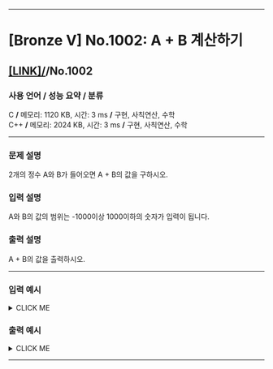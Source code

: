 <hr>

# [Bronze V] No.1002: A + B 계산하기

## [[LINK]/](http://ascode.org/problem.php?id=1002)/No.1002 

### 사용 언어 / 성능 요약 / 분류 

C **/** 메모리: 1120 KB, 시간: 3 ms **/** 구현, 사칙연산, 수학 <br>
C++ **/** 메모리: 2024 KB, 시간: 3 ms **/** 구현, 사칙연산, 수학 <br>

<hr>

### 문제 설명 

2개의 정수 A와 B가 들어오면 A + B의 값을 구하시오.

### 입력 설명 

A와 B의 값의 범위는 -1000이상 1000이하의 숫자가 입력이 됩니다.

### 출력 설명 

A + B의 값을 출력하시오.

<hr>

### 입력 예시

<details><summary>CLICK ME</summary>
<pre>
<strong>2 4</strong>
</pre>
</details>

### 출력 예시

<details><summary>CLICK ME</summary>
<pre>
<strong>6</strong>
</pre>
</details>

<hr>


